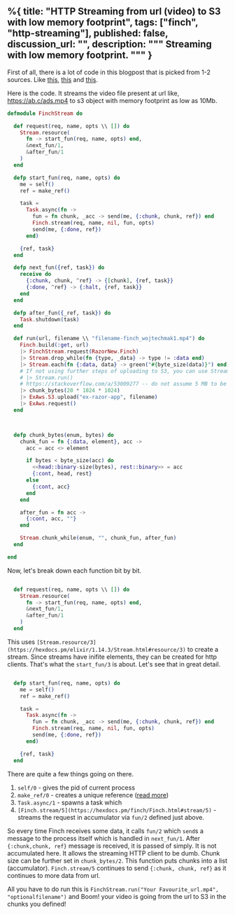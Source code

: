 %{
  title: "HTTP Streaming from url (video) to S3 with low memory footprint",
  tags: ["finch", "http-streaming"],
  published: false,
  discussion_url: "",
  description: """
  Streaming with low memory footprint.
  """
}
---

First of all, there is a lot of code in this blogpost that is picked from 1-2 sources. Like [this](https://github.com/wojtekmach/req/issues/82#issuecomment-1083656956), [this](https://scoutapm.com/blog/how-to-use-mint-an-awesome-http-library-for-elixir-part-02) and [this](https://gist.github.com/hubertlepicki/7be1d5c1f396c7508b153a4a39a542ef#file-http_streamer-ex-L19).

Here is the code. It streams the video file present at url like, https://ab.c/ads.mp4 to s3 object with memory footprint as low as 10Mb.


```elixir
defmodule FinchStream do

  def request(req, name, opts \\ []) do
    Stream.resource(
      fn -> start_fun(req, name, opts) end,
      &next_fun/1,
      &after_fun/1
    )
  end

  defp start_fun(req, name, opts) do
    me = self()
    ref = make_ref()

    task =
      Task.async(fn ->
        fun = fn chunk, _acc -> send(me, {:chunk, chunk, ref}) end
        Finch.stream(req, name, nil, fun, opts)
        send(me, {:done, ref})
      end)

    {ref, task}
  end

  defp next_fun({ref, task}) do
    receive do
      {:chunk, chunk, ^ref} -> {[chunk], {ref, task}}
      {:done, ^ref} -> {:halt, {ref, task}}
    end
  end

  defp after_fun({_ref, task}) do
    Task.shutdown(task)
  end

  def run(url, filename \\ "filename-finch_wojtechmak1.mp4") do
    Finch.build(:get, url)
    |> FinchStream.request(RazorNew.Finch)
    |> Stream.drop_while(fn {type, _data} -> type != :data end)
    |> Stream.each(fn {:data, data} -> green("#{byte_size(data)}") end)
    # If not using further steps of uploading to S3, you can use Stream.run to download.
    # |> Stream.run()
    # https://stackoverflow.com/a/53009277 -- do not assume 5 MB to be 5 * 1000 * 1000. Instead, use 1024 as multiplier
    |> chunk_bytes(20 * 1024 * 1024)
    |> ExAws.S3.upload("ex-razor-app", filename)
    |> ExAws.request()
  end



  defp chunk_bytes(enum, bytes) do
    chunk_fun = fn {:data, element}, acc ->
      acc = acc <> element

      if bytes < byte_size(acc) do
        <<head::binary-size(bytes), rest::binary>> = acc
        {:cont, head, rest}
      else
        {:cont, acc}
      end
    end

    after_fun = fn acc ->
      {:cont, acc, ""}
    end

    Stream.chunk_while(enum, "", chunk_fun, after_fun)
  end

end
```

Now, let's break down each function bit by bit.

```elixir

  def request(req, name, opts \\ []) do
    Stream.resource(
      fn -> start_fun(req, name, opts) end,
      &next_fun/1,
      &after_fun/1
    )
  end
```
This uses `[Stream.resource/3](https://hexdocs.pm/elixir/1.14.3/Stream.html#resource/3)` to create a stream. Since streams have inifite elements, they can be created for http clients. That's what the `start_fun/3` is about. Let's see that in great detail.


```elixir

  defp start_fun(req, name, opts) do
    me = self()
    ref = make_ref()

    task =
      Task.async(fn ->
        fun = fn chunk, _acc -> send(me, {:chunk, chunk, ref}) end
        Finch.stream(req, name, nil, fun, opts)
        send(me, {:done, ref})
      end)

    {ref, task}
  end
```

There are quite a few things going on there.


1. `self/0` - gives the pid of current process
2. `make_ref/0` - creates a unique reference ([read more](https://hexdocs.pm/elixir/1.14.3/Kernel.html#make_ref/0))
3. `Task.async/1` - spawns a task which
4. `[Finch.stream/5](https://hexdocs.pm/finch/Finch.html#stream/5)` - streams the request in accumulator via `fun/2` defined just above.

So every time Finch receives some data, it calls `fun/2` which `send`s a message to the process itself which is handled in `next_fun/1`. After `{:chunk,chunk, ref}` message is received, it is passed of simply. It is not accumulated here. It allows the streaming HTTP client to be dumb. Chunk size can be further set in `chunk_bytes/2`. This function puts chunks into a list (accumulator). `Finch.stream/5` continues to send `{:chunk, chunk, ref}` as it continues to more data from url.


All you have to do run this is `FinchStream.run("Your Favourite_url.mp4", "optionalfilename")`
and Boom! your video is going from the url to S3 in the chunks you defined!
